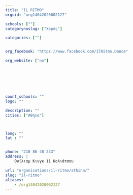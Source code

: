 ```yaml
---
title: "IL RITMO"
orguid: "org14042020002127"

schools: [""]
categorynoslug: ["Χορός"]

categories: [""]


org_facebook: "https://www.facebook.com/IlRitmo.Dance"

org_website: ["no"]







count_schools: ""
logo: ""

description: ""
cities: ["Αθήνα"]



long: ""
lat : ""


phone: "210 86 48 233"
address: |
    Ουίλιαμ Κινγκ 11 Κολιάτσου

url: "organisations/il-ritmo/athina/"
slug: "il-ritmo"
aliases:
    - /org14042020002127
---
```



